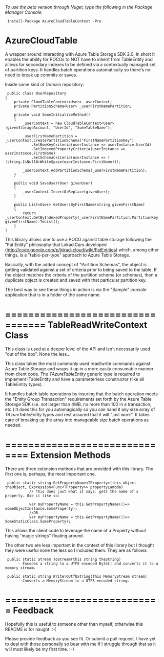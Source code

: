*To use the beta version through Nuget, type the following in the Package Manager Console:*

     Install-Package AzureCloudTableContext -Pre

AzureCloudTable
===============

A wrapper around interacting with Azure Table Storage SDK 2.0. In short it enables the ability for POCOs to NOT have to inherit from TableEntity and allows for secondary indexes to be defined via a contextually managed set of partition keys. It handles batch operations automatically so there's no need to break up commits or saves.

Inside some kind of Domain repository:

     public class UserRepository
    {
        private CloudTableContext<User> _userContext;
        private PartitionSchema<User> _userFirstNamePartition;
        
        private void SomeInitializeMethod()
        {
            _userContext = new CloudTableContext<User>(givenStorageAccount, "UserId", "SomeTableName");
            
            _userFirstNamePartition = _userContext.CreatePartitionSchema("FirstNamePartitionKey")
                .SetRowKeyCriteria(userInstance => userInstance.UserId)
                .SetIndexedPropertyCriteria(userInstance => userInstance.FirstName)
                .SetSchemaCriteria(userInstance => !(string.IsNullOrWhiteSpace(userInstance.FirstName)));

            _userContext.AddPartitionSchema(_userFirstNamePartition);
        }
        
        public void SaveUser(User givenUser)
        {
            _userContext.InsertOrReplace(givenUser);
        }

        public List<User> GetUsersByFirstName(string givenFirstName)
        {
            return _userContext.GetByIndexedProperty(_userFirstNamePartition.PartitionKey, givenFirstName).ToList();
        }
    }

This library allows one to use a POCO against table storage following the "Fat Entity" philosophy that Lokad.Cqrs developed (http://code.google.com/p/lokad-cloud/wiki/FatEntities) which, among other things, is a "table-per-type" approach to Azure Table Storage.

Basically, with the added concept of "Partition Schemas", the object is getting validated against a set of criteria prior to being saved to the table. If the object matches the criteria of the partition schema (or schemas), then a duplicate object is created and saved with that particular partition key.

The best way to see these things in action is via the "Sample" console application that is in a folder of the same name.

=================================
TableReadWriteContext<TAzureTableEntity> Class
=================================
This class is used at a deeper level of the API and isn't necessarily used "out of the box". None the less...

This class takes the most commonly used read/write commands against Azure Table Storage and wraps it up in a more easily consumable manner from client code. The *TAzureTableEntity* generic type is required to implement ITableEntity and have a parameterless constructor (like all TableEntity types). 

It handles batch table operations by insuring that the batch operation meets the "Entity Group Transaction" requirements set forth by the Azure Table Storage SDK (i.e. not larger than 4MB, no more than 100 in a transaction, etc.) It does this for you automagically so you can hand it any size array of *TAzureTableEntity* types and rest assured that it will "just work". It takes care of breaking up the array into manageable size batch operations as needed. 

==============================
Extension Methods
==============================
There are three extension methods that are provided with this library. The first one is, perhaps, the most important one.

     public static string GetPropertyName<TProperty>(this object theObject, Expression<Func<TProperty>> propertyLambda)
               // This does just what it says: gets the name of a property. Use it like so:
               
               var myPropertyName = this.GetPropertyName(()=> someObjectInstance.SomeProperty);
               //OR
               var myPropertyName = this.GetPropertyName(()=> SomeStaticClass.SomeProperty);
               
This allows the client code to leverage the name of a Property without having "magic strings" floating around.

The other two are less important in the context of this library but I thought they were useful none the less so I included them. They are as follows:

     public static Stream ToStream(this string theString)
          - Encodes a string to a UTF8 encoded Byte[] and converts it to a memory stream.
     
     public static string WriteToUtf8String(this MemoryStream stream)
          - Converts a MemoryStream to a UTF8 encoded string.
          
          
===========================
Feedback
===========================
Hopefully this is useful to someone other than myself, otherwise this README is for naught. :-)

Please provide feedback as you see fit. Or submit a pull request. I have yet to deal with those personally so bear with me if I struggle through that as it will most likely be my first time. :-)
               


